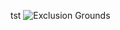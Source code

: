 tst
![Exclusion Grounds](https://www.lucidchart.com/publicSegments/view/4ae7da69-8c6a-42cb-82e3-5fe3c578e5f1/image.png)
